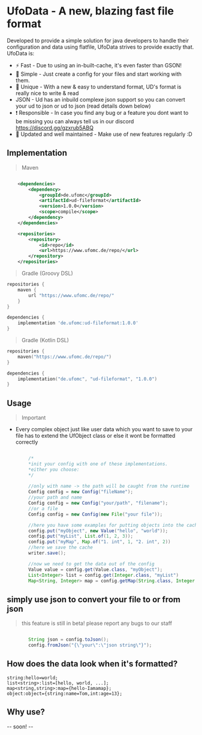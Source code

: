 # UfoData - A new, blazing fast file format

Developed to provide a simple solution for java developers to handle their configuration and data using flatfile,
UfoData strives to provide exactly that. UfoData is:
- ⚡️ Fast - Due to using an in-built-cache, it's even faster than GSON!
- 🍎 Simple - Just create a config for your files and start working with them.
- 🌈 Unique - With a new & easy to understand format, UD's format is really nice to write & read
- JSON - Ud has an inbuild complexe json support so you can convert your ud to json or ud to json (read details down below)
- ❗ Responsible - In case you find any bug or a feature you dont want to be missing you can always tell us in our discord https://discord.gg/gzxrub5ABQ
- 🔄 Updated and well maintained - Make use of new features regularly :D

Implementation
-

> Maven
```xml

    <dependencies>
        <dependency>
            <groupId>de.ufomc</groupId>
            <artifactId>ud-fileformat</artifactId>
            <version>1.0.0</version>
            <scope>compile</scope>
        </dependency>
    </dependencies>

    <repositories>
        <repository>
            <id>repo</id>
            <url>https://www.ufomc.de/repo/</url>
        </repository>
    </repositories>

```

> Gradle (Groovy DSL)
```groovy
repositories {
    maven {
        url "https://www.ufomc.de/repo/"
    }
}

dependencies {
    implementation 'de.ufomc:ud-fileformat:1.0.0'
}
```

> Gradle (Kotlin DSL)
```kotlin
repositories {
    maven("https://www.ufomc.de/repo/")
}

dependencies {
    implementation("de.ufomc", "ud-fileformat", "1.0.0")
}
```

Usage
-

> Important

- Every complex object just like user data which you want to save to your file has to extend the UfObject class or else it wont be formatted correctly

```java

        /*
        *init your config with one of these implementations.
        *either you choose:
        */
        
        //only with name -> the path will be caught from the runtime
        Config config = new Config("fileName");
        //your path and name
        Config config = new Config("your/path", "filename");
        //or a file
        Config config = new Config(new File("your file"));

        //here you have some examples for putting objects into the cache
        config.put("myObject", new Value("hello", "world"));
        config.put("myList", List.of(1, 2, 3));
        config.put("myMap", Map.of("1. int", 1, "2. int", 2))
        //here we save the cache
        writer.save();

        //now we need to get the data out of the config
        Value value = config.get(Value.class, "myObject");
        List<Integer> list = config.get(Integer.class, "myList")
        Map<String, Integer> map = config.getMap(String.class, Integer.class, "myMap");


```

simply use json to convert your file to or from json
-

> this feature is still in beta! please report any bugs to our staff

```java

        String json = config.toJson();
        config.fromJson("{\"your\":\"json string\"}");

```

How does the data look when it's formatted?
-
```
string:hello=world;
list<string>:list=[hello, world, ...];
map<string,string>:map={hello-Iamamap};
object:object={string:name=Tom,int:age=13};
```

Why use?
-

-- soon! --
